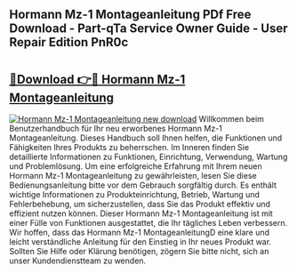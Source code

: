 ## Hormann Mz-1 Montageanleitung PDf Free Download - Part-qTa Service Owner Guide - User Repair Edition PnR0c

# <h2><a href="http://df6k5sq.blite.top/?on=Hormann+Mz-1+Montageanleitung">🔗Download 👉🔴 Hormann Mz-1 Montageanleitung</a></h2>

[![Hormann Mz-1 Montageanleitung new download](https://i.imgur.com/lujVjoI.png)](http://df6k5sq.blite.top/?on=Hormann+Mz-1+Montageanleitung)
Willkommen beim Benutzerhandbuch für Ihr neu erworbenes Hormann Mz-1 Montageanleitung. Dieses Handbuch soll Ihnen helfen, die Funktionen und Fähigkeiten Ihres Produkts zu beherrschen. Im Inneren finden Sie detaillierte Informationen zu Funktionen, Einrichtung, Verwendung, Wartung und Problemlösung. Um eine erfolgreiche Erfahrung mit Ihrem neuen Hormann Mz-1 Montageanleitung zu gewährleisten, lesen Sie diese Bedienungsanleitung bitte vor dem Gebrauch sorgfältig durch. Es enthält wichtige Informationen zu Produkteinrichtung, Betrieb, Wartung und Fehlerbehebung, um sicherzustellen, dass Sie das Produkt effektiv und effizient nutzen können. Dieser Hormann Mz-1 Montageanleitung ist mit einer Fülle von Funktionen ausgestattet, die Ihr tägliches Leben verbessern. Wir hoffen, dass das Hormann Mz-1 MontageanleitungD eine klare und leicht verständliche Anleitung für den Einstieg in Ihr neues Produkt war. Sollten Sie Hilfe oder Klärung benötigen, zögern Sie bitte nicht, sich an unser Kundendienstteam zu wenden.
